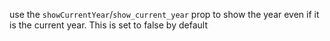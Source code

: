 use the `showCurrentYear`/`show_current_year` prop to show the year even if it is the current year. This is set to false by default